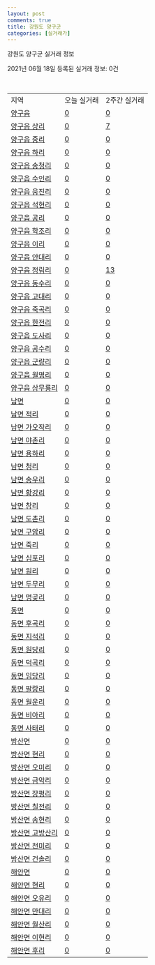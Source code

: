 ```yaml
---
layout: post
comments: true
title: 강원도 양구군
categories: [실거래가]
---
```


강원도 양구군 실거래 정보

2021년 06월 18일 등록된 실거래 정보: 0건

<script type="text/javascript">
  google.charts.load('current', {'packages':['corechart']});
  google.charts.setOnLoadCallback(drawChart);

  function drawChart() {
    var data = google.visualization.arrayToDataTable([['거래일', '매매', '전월세', '전매'], ['2021-03', 1, 0, 0], ['2021-04', 8, 1, 0], ['2021-05', 8, 0, 0], ['2021-06', 2, 0, 0]]);

    var options = {
      title: '최근 유형별 거래량 추이',
      legend: { position: 'bottom' }
    };

    var chart = new google.visualization.LineChart(document.getElementById('columnchart_material'));
    chart.draw(data, (options));
  }
</script>

<div id="columnchart_material" style="width: 450px; margin-left: -35px"></div>
<br>
<table class="sortable">
  <tr>
    <td>지역</td>
    <td>오늘 실거래</td>
    <td>2주간 실거래</td>
  </tr>

  
  <tr class="item">
    <td><a href="4280025000.html">양구읍</a></td>
    <td><a href="4280025000.html">0</a></td>
    <td><a href="4280025000.html">0</a></td>
  </tr>
    

  <tr class="item">
    <td><a href="4280025021.html">양구읍 상리</a></td>
    <td><a href="4280025021.html">0</a></td>
    <td><a href="4280025021.html">7</a></td>
  </tr>
    

  <tr class="item">
    <td><a href="4280025022.html">양구읍 중리</a></td>
    <td><a href="4280025022.html">0</a></td>
    <td><a href="4280025022.html">0</a></td>
  </tr>
    

  <tr class="item">
    <td><a href="4280025023.html">양구읍 하리</a></td>
    <td><a href="4280025023.html">0</a></td>
    <td><a href="4280025023.html">0</a></td>
  </tr>
    

  <tr class="item">
    <td><a href="4280025024.html">양구읍 송청리</a></td>
    <td><a href="4280025024.html">0</a></td>
    <td><a href="4280025024.html">0</a></td>
  </tr>
    

  <tr class="item">
    <td><a href="4280025025.html">양구읍 수인리</a></td>
    <td><a href="4280025025.html">0</a></td>
    <td><a href="4280025025.html">0</a></td>
  </tr>
    

  <tr class="item">
    <td><a href="4280025026.html">양구읍 웅진리</a></td>
    <td><a href="4280025026.html">0</a></td>
    <td><a href="4280025026.html">0</a></td>
  </tr>
    

  <tr class="item">
    <td><a href="4280025027.html">양구읍 석현리</a></td>
    <td><a href="4280025027.html">0</a></td>
    <td><a href="4280025027.html">0</a></td>
  </tr>
    

  <tr class="item">
    <td><a href="4280025028.html">양구읍 공리</a></td>
    <td><a href="4280025028.html">0</a></td>
    <td><a href="4280025028.html">0</a></td>
  </tr>
    

  <tr class="item">
    <td><a href="4280025029.html">양구읍 학조리</a></td>
    <td><a href="4280025029.html">0</a></td>
    <td><a href="4280025029.html">0</a></td>
  </tr>
    

  <tr class="item">
    <td><a href="4280025030.html">양구읍 이리</a></td>
    <td><a href="4280025030.html">0</a></td>
    <td><a href="4280025030.html">0</a></td>
  </tr>
    

  <tr class="item">
    <td><a href="4280025031.html">양구읍 안대리</a></td>
    <td><a href="4280025031.html">0</a></td>
    <td><a href="4280025031.html">0</a></td>
  </tr>
    

  <tr class="item">
    <td><a href="4280025032.html">양구읍 정림리</a></td>
    <td><a href="4280025032.html">0</a></td>
    <td><a href="4280025032.html">13</a></td>
  </tr>
    

  <tr class="item">
    <td><a href="4280025033.html">양구읍 동수리</a></td>
    <td><a href="4280025033.html">0</a></td>
    <td><a href="4280025033.html">0</a></td>
  </tr>
    

  <tr class="item">
    <td><a href="4280025034.html">양구읍 고대리</a></td>
    <td><a href="4280025034.html">0</a></td>
    <td><a href="4280025034.html">0</a></td>
  </tr>
    

  <tr class="item">
    <td><a href="4280025035.html">양구읍 죽곡리</a></td>
    <td><a href="4280025035.html">0</a></td>
    <td><a href="4280025035.html">0</a></td>
  </tr>
    

  <tr class="item">
    <td><a href="4280025036.html">양구읍 한전리</a></td>
    <td><a href="4280025036.html">0</a></td>
    <td><a href="4280025036.html">0</a></td>
  </tr>
    

  <tr class="item">
    <td><a href="4280025037.html">양구읍 도사리</a></td>
    <td><a href="4280025037.html">0</a></td>
    <td><a href="4280025037.html">0</a></td>
  </tr>
    

  <tr class="item">
    <td><a href="4280025038.html">양구읍 공수리</a></td>
    <td><a href="4280025038.html">0</a></td>
    <td><a href="4280025038.html">0</a></td>
  </tr>
    

  <tr class="item">
    <td><a href="4280025039.html">양구읍 군량리</a></td>
    <td><a href="4280025039.html">0</a></td>
    <td><a href="4280025039.html">0</a></td>
  </tr>
    

  <tr class="item">
    <td><a href="4280025040.html">양구읍 월명리</a></td>
    <td><a href="4280025040.html">0</a></td>
    <td><a href="4280025040.html">0</a></td>
  </tr>
    

  <tr class="item">
    <td><a href="4280025041.html">양구읍 상무룡리</a></td>
    <td><a href="4280025041.html">0</a></td>
    <td><a href="4280025041.html">0</a></td>
  </tr>
    

  <tr class="item">
    <td><a href="4280031000.html">남면</a></td>
    <td><a href="4280031000.html">0</a></td>
    <td><a href="4280031000.html">0</a></td>
  </tr>
    

  <tr class="item">
    <td><a href="4280031021.html">남면 적리</a></td>
    <td><a href="4280031021.html">0</a></td>
    <td><a href="4280031021.html">0</a></td>
  </tr>
    

  <tr class="item">
    <td><a href="4280031022.html">남면 가오작리</a></td>
    <td><a href="4280031022.html">0</a></td>
    <td><a href="4280031022.html">0</a></td>
  </tr>
    

  <tr class="item">
    <td><a href="4280031023.html">남면 야촌리</a></td>
    <td><a href="4280031023.html">0</a></td>
    <td><a href="4280031023.html">0</a></td>
  </tr>
    

  <tr class="item">
    <td><a href="4280031024.html">남면 용하리</a></td>
    <td><a href="4280031024.html">0</a></td>
    <td><a href="4280031024.html">0</a></td>
  </tr>
    

  <tr class="item">
    <td><a href="4280031025.html">남면 청리</a></td>
    <td><a href="4280031025.html">0</a></td>
    <td><a href="4280031025.html">0</a></td>
  </tr>
    

  <tr class="item">
    <td><a href="4280031026.html">남면 송우리</a></td>
    <td><a href="4280031026.html">0</a></td>
    <td><a href="4280031026.html">0</a></td>
  </tr>
    

  <tr class="item">
    <td><a href="4280031027.html">남면 황강리</a></td>
    <td><a href="4280031027.html">0</a></td>
    <td><a href="4280031027.html">0</a></td>
  </tr>
    

  <tr class="item">
    <td><a href="4280031028.html">남면 창리</a></td>
    <td><a href="4280031028.html">0</a></td>
    <td><a href="4280031028.html">0</a></td>
  </tr>
    

  <tr class="item">
    <td><a href="4280031029.html">남면 도촌리</a></td>
    <td><a href="4280031029.html">0</a></td>
    <td><a href="4280031029.html">0</a></td>
  </tr>
    

  <tr class="item">
    <td><a href="4280031030.html">남면 구암리</a></td>
    <td><a href="4280031030.html">0</a></td>
    <td><a href="4280031030.html">0</a></td>
  </tr>
    

  <tr class="item">
    <td><a href="4280031031.html">남면 죽리</a></td>
    <td><a href="4280031031.html">0</a></td>
    <td><a href="4280031031.html">0</a></td>
  </tr>
    

  <tr class="item">
    <td><a href="4280031032.html">남면 심포리</a></td>
    <td><a href="4280031032.html">0</a></td>
    <td><a href="4280031032.html">0</a></td>
  </tr>
    

  <tr class="item">
    <td><a href="4280031033.html">남면 원리</a></td>
    <td><a href="4280031033.html">0</a></td>
    <td><a href="4280031033.html">0</a></td>
  </tr>
    

  <tr class="item">
    <td><a href="4280031034.html">남면 두무리</a></td>
    <td><a href="4280031034.html">0</a></td>
    <td><a href="4280031034.html">0</a></td>
  </tr>
    

  <tr class="item">
    <td><a href="4280031035.html">남면 명곶리</a></td>
    <td><a href="4280031035.html">0</a></td>
    <td><a href="4280031035.html">0</a></td>
  </tr>
    

  <tr class="item">
    <td><a href="4280032000.html">동면</a></td>
    <td><a href="4280032000.html">0</a></td>
    <td><a href="4280032000.html">0</a></td>
  </tr>
    

  <tr class="item">
    <td><a href="4280032021.html">동면 후곡리</a></td>
    <td><a href="4280032021.html">0</a></td>
    <td><a href="4280032021.html">0</a></td>
  </tr>
    

  <tr class="item">
    <td><a href="4280032022.html">동면 지석리</a></td>
    <td><a href="4280032022.html">0</a></td>
    <td><a href="4280032022.html">0</a></td>
  </tr>
    

  <tr class="item">
    <td><a href="4280032023.html">동면 원당리</a></td>
    <td><a href="4280032023.html">0</a></td>
    <td><a href="4280032023.html">0</a></td>
  </tr>
    

  <tr class="item">
    <td><a href="4280032024.html">동면 덕곡리</a></td>
    <td><a href="4280032024.html">0</a></td>
    <td><a href="4280032024.html">0</a></td>
  </tr>
    

  <tr class="item">
    <td><a href="4280032025.html">동면 임당리</a></td>
    <td><a href="4280032025.html">0</a></td>
    <td><a href="4280032025.html">0</a></td>
  </tr>
    

  <tr class="item">
    <td><a href="4280032026.html">동면 팔랑리</a></td>
    <td><a href="4280032026.html">0</a></td>
    <td><a href="4280032026.html">0</a></td>
  </tr>
    

  <tr class="item">
    <td><a href="4280032027.html">동면 월운리</a></td>
    <td><a href="4280032027.html">0</a></td>
    <td><a href="4280032027.html">0</a></td>
  </tr>
    

  <tr class="item">
    <td><a href="4280032028.html">동면 비아리</a></td>
    <td><a href="4280032028.html">0</a></td>
    <td><a href="4280032028.html">0</a></td>
  </tr>
    

  <tr class="item">
    <td><a href="4280032029.html">동면 사태리</a></td>
    <td><a href="4280032029.html">0</a></td>
    <td><a href="4280032029.html">0</a></td>
  </tr>
    

  <tr class="item">
    <td><a href="4280033000.html">방산면</a></td>
    <td><a href="4280033000.html">0</a></td>
    <td><a href="4280033000.html">0</a></td>
  </tr>
    

  <tr class="item">
    <td><a href="4280033021.html">방산면 현리</a></td>
    <td><a href="4280033021.html">0</a></td>
    <td><a href="4280033021.html">0</a></td>
  </tr>
    

  <tr class="item">
    <td><a href="4280033022.html">방산면 오미리</a></td>
    <td><a href="4280033022.html">0</a></td>
    <td><a href="4280033022.html">0</a></td>
  </tr>
    

  <tr class="item">
    <td><a href="4280033023.html">방산면 금악리</a></td>
    <td><a href="4280033023.html">0</a></td>
    <td><a href="4280033023.html">0</a></td>
  </tr>
    

  <tr class="item">
    <td><a href="4280033024.html">방산면 장평리</a></td>
    <td><a href="4280033024.html">0</a></td>
    <td><a href="4280033024.html">0</a></td>
  </tr>
    

  <tr class="item">
    <td><a href="4280033025.html">방산면 칠전리</a></td>
    <td><a href="4280033025.html">0</a></td>
    <td><a href="4280033025.html">0</a></td>
  </tr>
    

  <tr class="item">
    <td><a href="4280033026.html">방산면 송현리</a></td>
    <td><a href="4280033026.html">0</a></td>
    <td><a href="4280033026.html">0</a></td>
  </tr>
    

  <tr class="item">
    <td><a href="4280033027.html">방산면 고방산리</a></td>
    <td><a href="4280033027.html">0</a></td>
    <td><a href="4280033027.html">0</a></td>
  </tr>
    

  <tr class="item">
    <td><a href="4280033028.html">방산면 천미리</a></td>
    <td><a href="4280033028.html">0</a></td>
    <td><a href="4280033028.html">0</a></td>
  </tr>
    

  <tr class="item">
    <td><a href="4280033029.html">방산면 건솔리</a></td>
    <td><a href="4280033029.html">0</a></td>
    <td><a href="4280033029.html">0</a></td>
  </tr>
    

  <tr class="item">
    <td><a href="4280034000.html">해안면</a></td>
    <td><a href="4280034000.html">0</a></td>
    <td><a href="4280034000.html">0</a></td>
  </tr>
    

  <tr class="item">
    <td><a href="4280034021.html">해안면 현리</a></td>
    <td><a href="4280034021.html">0</a></td>
    <td><a href="4280034021.html">0</a></td>
  </tr>
    

  <tr class="item">
    <td><a href="4280034022.html">해안면 오유리</a></td>
    <td><a href="4280034022.html">0</a></td>
    <td><a href="4280034022.html">0</a></td>
  </tr>
    

  <tr class="item">
    <td><a href="4280034023.html">해안면 만대리</a></td>
    <td><a href="4280034023.html">0</a></td>
    <td><a href="4280034023.html">0</a></td>
  </tr>
    

  <tr class="item">
    <td><a href="4280034024.html">해안면 월산리</a></td>
    <td><a href="4280034024.html">0</a></td>
    <td><a href="4280034024.html">0</a></td>
  </tr>
    

  <tr class="item">
    <td><a href="4280034025.html">해안면 이현리</a></td>
    <td><a href="4280034025.html">0</a></td>
    <td><a href="4280034025.html">0</a></td>
  </tr>
    

  <tr class="item">
    <td><a href="4280034026.html">해안면 후리</a></td>
    <td><a href="4280034026.html">0</a></td>
    <td><a href="4280034026.html">0</a></td>
  </tr>
    


</table>


    